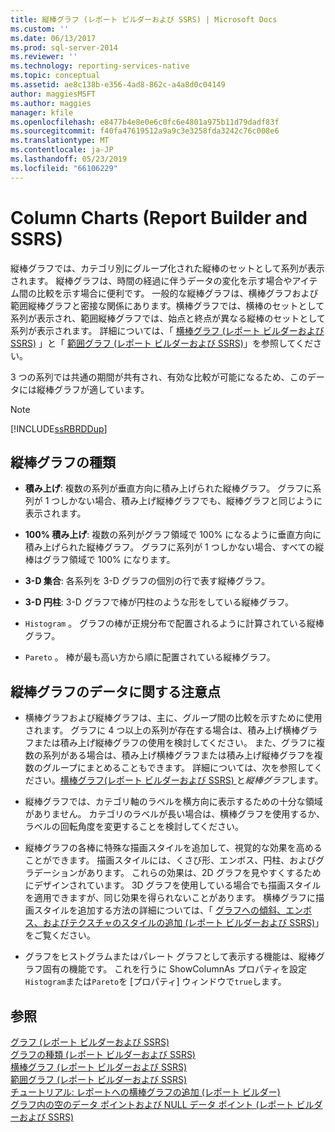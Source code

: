```yaml
---
title: 縦棒グラフ (レポート ビルダーおよび SSRS) | Microsoft Docs
ms.custom: ''
ms.date: 06/13/2017
ms.prod: sql-server-2014
ms.reviewer: ''
ms.technology: reporting-services-native
ms.topic: conceptual
ms.assetid: ae8c138b-e356-4ad8-862c-a4a8d0c04149
author: maggiesMSFT
ms.author: maggies
manager: kfile
ms.openlocfilehash: e8477b4e8e0e6c0fc6e4801a975b11d79dadf83f
ms.sourcegitcommit: f40fa47619512a9a9c3e3258fda3242c76c008e6
ms.translationtype: MT
ms.contentlocale: ja-JP
ms.lasthandoff: 05/23/2019
ms.locfileid: "66106229"
---
```

# <a name="column-charts-report-builder-and-ssrs"></a>Column Charts (Report Builder and SSRS)
  縦棒グラフでは、カテゴリ別にグループ化された縦棒のセットとして系列が表示されます。 縦棒グラフは、時間の経過に伴うデータの変化を示す場合やアイテム間の比較を示す場合に便利です。 一般的な縦棒グラフは、横棒グラフおよび範囲縦棒グラフと密接な関係にあります。横棒グラフでは、横棒のセットとして系列が表示され、範囲縦棒グラフでは、始点と終点が異なる縦棒のセットとして系列が表示されます。 詳細については、「 [横棒グラフ &#40;レポート ビルダーおよび SSRS&#41;](charts-report-builder-and-ssrs.md) 」と「 [範囲グラフ &#40;レポート ビルダーおよび SSRS&#41;](range-charts-report-builder-and-ssrs.md)」を参照してください。  
  
 3 つの系列では共通の期間が共有され、有効な比較が可能になるため、このデータには縦棒グラフが適しています。  
  
> [!NOTE]  
>  [!INCLUDE[ssRBRDDup](../../includes/ssrbrddup-md.md)]  
  
## <a name="variations-of-a-column-chart"></a>縦棒グラフの種類  
  
-   **積み上げ**: 複数の系列が垂直方向に積み上げられた縦棒グラフ。 グラフに系列が 1 つしかない場合、積み上げ縦棒グラフでも、縦棒グラフと同じように表示されます。  
  
-   **100% 積み上げ**: 複数の系列がグラフ領域で 100% になるように垂直方向に積み上げられた縦棒グラフ。 グラフに系列が 1 つしかない場合、すべての縦棒はグラフ領域で 100% になります。  
  
-   **3-D 集合**: 各系列を 3-D グラフの個別の行で表す縦棒グラフ。  
  
-   **3-D 円柱**: 3-D グラフで棒が円柱のような形をしている縦棒グラフ。  
  
-   `Histogram` 。 グラフの棒が正規分布で配置されるように計算されている縦棒グラフ。  
  
-   `Pareto` 。 棒が最も高い方から順に配置されている縦棒グラフ。  
  
## <a name="data-considerations-for-a-column-chart"></a>縦棒グラフのデータに関する注意点  
  
-   横棒グラフおよび縦棒グラフは、主に、グループ間の比較を示すために使用されます。 グラフに 4 つ以上の系列が存在する場合は、積み上げ横棒グラフまたは積み上げ縦棒グラフの使用を検討してください。 また、グラフに複数の系列がある場合は、積み上げ横棒グラフまたは積み上げ縦棒グラフを複数のグループにまとめることもできます。 詳細については、次を参照してください。[横棒グラフ&#40;レポート ビルダーおよび SSRS&#41; ](charts-report-builder-and-ssrs.md)と*縦棒グラフ*します。  
  
-   縦棒グラフでは、カテゴリ軸のラベルを横方向に表示するための十分な領域がありません。 カテゴリのラベルが長い場合は、横棒グラフを使用するか、ラベルの回転角度を変更することを検討してください。  
  
-   縦棒グラフの各棒に特殊な描画スタイルを追加して、視覚的な効果を高めることができます。 描画スタイルには、くさび形、エンボス、円柱、およびグラデーションがあります。 これらの効果は、2D グラフを見やすくするためにデザインされています。 3D グラフを使用している場合でも描画スタイルを適用できますが、同じ効果を得られないことがあります。 横棒グラフに描画スタイルを追加する方法の詳細については、「 [グラフへの傾斜、エンボス、およびテクスチャのスタイルの追加 &#40;レポート ビルダーおよび SSRS&#41;](chart-effects-add-bevel-emboss-or-texture-report-builder.md)」をご覧ください。  
  
-   グラフをヒストグラムまたはパレート グラフとして表示する機能は、縦棒グラフ固有の機能です。 これを行うに ShowColumnAs プロパティを設定`Histogram`または`Pareto`を [プロパティ] ウィンドウで`true`します。  
  
## <a name="see-also"></a>参照  
 [グラフ &#40;レポート ビルダーおよび SSRS&#41;](charts-report-builder-and-ssrs.md)   
 [グラフの種類 &#40;レポート ビルダーおよび SSRS&#41;](chart-types-report-builder-and-ssrs.md)   
 [横棒グラフ &#40;レポート ビルダーおよび SSRS&#41;](charts-report-builder-and-ssrs.md)   
 [範囲グラフ &#40;レポート ビルダーおよび SSRS&#41;](range-charts-report-builder-and-ssrs.md)   
 [チュートリアル: レポートへの横棒グラフの追加 &#40;レポート ビルダー&#41;](../tutorial-add-a-bar-chart-to-your-report-report-builder.md)   
 [グラフ内の空のデータ ポイントおよび NULL データ ポイント (レポート ビルダーおよび SSRS)](empty-and-null-data-points-in-charts-report-builder-and-ssrs.md)  
  
  
